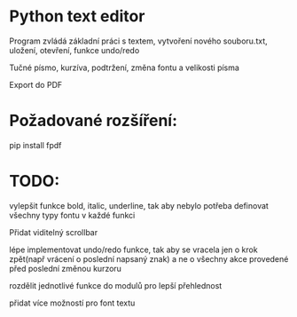 # Python text editor

Program zvládá základní práci s textem, vytvoření nového souboru.txt, uložení, otevření, funkce undo/redo

Tučné písmo, kurzíva, podtržení, změna fontu a velikosti písma

Export do PDF



# Požadované rozšíření:
 pip install fpdf



# TODO:
 vylepšit funkce bold, italic, underline, tak aby nebylo potřeba definovat všechny typy fontu v každé funkci
 
 Přidat viditelný scrollbar
 
 lépe implementovat undo/redo funkce, tak aby se vracela jen o krok zpět(např vrácení o poslední napsaný znak) a ne o všechny akce provedené před poslední změnou kurzoru

 rozdělit jednotlivé funkce do modulů pro lepší přehlednost
 
 přidat více možností pro font textu
